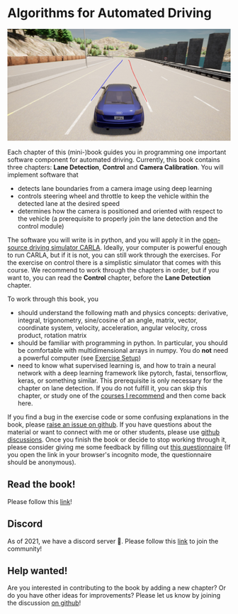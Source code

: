 Algorithms for Automated Driving
============================

![](book/Introduction/carla_vehicle_lanes.jpg "")

Each chapter of this (mini-)book guides you in programming one important software component for automated driving. 
Currently, this book contains three chapters: **Lane Detection**, **Control** and **Camera Calibration**. You will implement software that 
* detects lane boundaries from a camera image using deep learning
* controls steering wheel and throttle to keep the vehicle within the detected lane at the desired speed
* determines how the camera is positioned and oriented with respect to the vehicle (a prerequisite to properly join the lane detection and the control module)

The software you will write is in python, and you will apply it in the [open-source driving simulator CARLA](https://carla.org/). Ideally, your computer is powerful enough to run CARLA, but if it is not, you can still work through the exercises. For the exercise on control there is a simplistic simulator that comes with this course. We recommend to work through the chapters in order, but if you want to, you can read the **Control** chapter, before the **Lane Detection** chapter.

To work through this book, you
* should understand the following math and physics concepts: derivative, integral, trigonometry, sine/cosine of an angle, matrix, vector, coordinate system, velocity, acceleration, angular velocity, cross product, rotation matrix
* should be familiar with programming in python. In particular, you should be comfortable with multidimensional arrays in numpy. You do **not** need a powerful computer (see [Exercise Setup](https://thomasfermi.github.io/Algorithms-for-Automated-Driving/Appendix/ExerciseSetup.html))
* need to know what supervised learning is, and how to train a neural network with a deep learning framework like pytorch, fastai, tensorflow, keras, or something similar. This prerequisite is only necessary for the chapter on lane detection. If you do not fulfill it, you can skip this chapter, or study one of the [courses I recommend](https://thomasfermi.github.io/Algorithms-for-Automated-Driving/LaneDetection/Segmentation.html) and then come back here.

If you find a bug in the exercise code or some confusing explanations in the book, please [raise an issue on github](https://github.com/thomasfermi/Algorithms-for-Automated-Driving). If you have questions about the material or want to connect with me or other students, please use [github discussions](https://github.com/thomasfermi/Algorithms-for-Automated-Driving/discussions). Once you finish the book or decide to stop working through it, please consider giving me some feedback by filling out [this questionnaire](https://forms.gle/TioqZiUsB5e5wSVG7) (If you open the link in your browser's incognito mode, the questionnaire should be anonymous).

## Read the book!
Please follow this [link](https://thomasfermi.github.io/Algorithms-for-Automated-Driving/Introduction/intro.html)!

## Discord
As of 2021, we have a discord server 🥳. Please follow this [link](https://discord.gg/57YEzkCFHN) to join the community!

## Help wanted!
Are you interested in contributing to the book by adding a new chapter? Or do you have other ideas for improvements? Please let us know by joining the discussion [on github](https://github.com/thomasfermi/Algorithms-for-Automated-Driving/discussions/4)!
